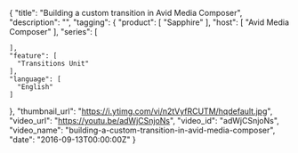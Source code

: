{
  "title": "Building a custom transition in Avid Media Composer",
  "description": "",
  "tagging": {
    "product": [
      "Sapphire"
    ],
    "host": [
      "Avid Media Composer"
    ],
    "series": [

    ],
    "feature": [
      "Transitions Unit"
    ],
    "language": [
      "English"
    ]
  },
  "thumbnail_url": "https://i.ytimg.com/vi/n2tVyfRCUTM/hqdefault.jpg",
  "video_url": "https://youtu.be/adWjCSnjoNs",
  "video_id": "adWjCSnjoNs",
  "video_name": "building-a-custom-transition-in-avid-media-composer",
  "date": "2016-09-13T00:00:00Z"
}

